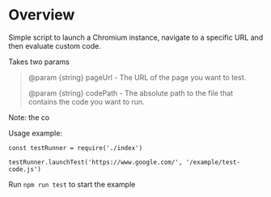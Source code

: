 # Overview
Simple script to launch a Chromium instance, navigate to a specific URL and then evaluate custom code. 

Takes two params
> @param {string} pageUrl - The URL of the page you want to test.
>
> @param {string} codePath - The absolute path to the file that contains the code you want to run. 

Note: the co

Usage example: 
```
const testRunner = require('./index')

testRunner.launchTest('https://www.google.com/', '/example/test-code.js')
```

Run `npm run test` to start the example